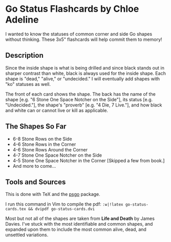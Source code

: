 Go Status Flashcards by Chloe Adeline
=====================================
I wanted to know the statuses of common corner and side Go shapes without thinking. These 3x5" flashcards will help commit them to memory!

Description
-----------
Since the inside shape is what is being drilled and since black stands out in sharper contrast than white, black is always used for the inside shape. Each shape is "dead," "alive," or "undecided." I will eventually add shapes with "ko" statuses as well.

The front of each card shows the shape. The back has the name of the shape [e.g. "6 Stone One Space Notcher on the Side"], its status [e.g. "Undecided."], the shape's "proverb" [e.g. "4 Die, 7 Live."], and how black and white can or cannot live or kill as applicable.

The Shapes So Far
-----------------
- 6-8 Stone Rows on the Side
- 4-6 Stone Rows in the Corner
- 4-6 Stone Rows Around the Corner
- 4-7 Stone One Space Notcher on the Side
- 4-5 Stone One Space Notcher in the Corner [Skipped a few from book.]
- And more to come...

Tools and Sources
-----------------
This is done with TeX and the [psgo](http://www.ctan.org/tex-archive/graphics/pstricks/contrib/psgo/) package.

I run this command in Vim to compile the pdf:
`:w|!latex go-status-cards.tex && dvipdf go-status-cards.dvi`

Most but not all of the shapes are taken from **Life and Death** by James Davies. I've stuck with the most identifiable and common shapes, and expanded upon them to include the most common alive, dead, and unsettled variations.
